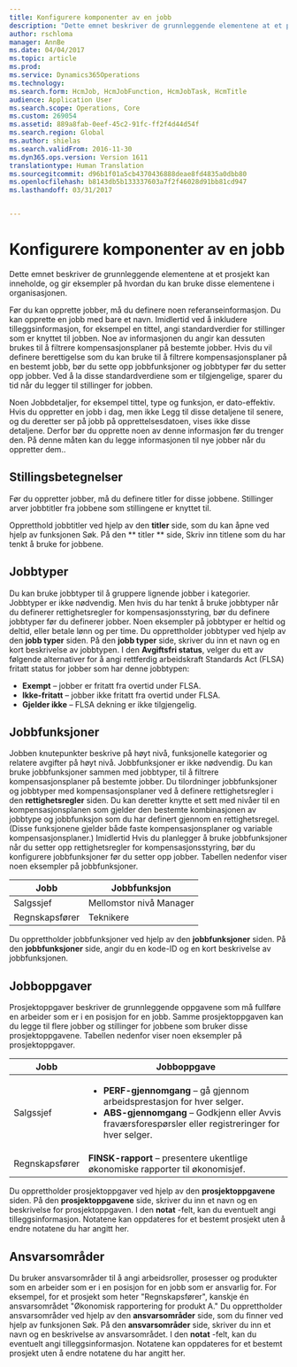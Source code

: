 ```yaml
---
title: Konfigurere komponenter av en jobb
description: "Dette emnet beskriver de grunnleggende elementene at et prosjekt kan inneholde, og gir eksempler på hvordan du kan bruke disse elementene i organisasjonen."
author: rschloma
manager: AnnBe
ms.date: 04/04/2017
ms.topic: article
ms.prod: 
ms.service: Dynamics365Operations
ms.technology: 
ms.search.form: HcmJob, HcmJobFunction, HcmJobTask, HcmTitle
audience: Application User
ms.search.scope: Operations, Core
ms.custom: 269054
ms.assetid: 889a8fab-0eef-45c2-91fc-ff2f4d44d54f
ms.search.region: Global
ms.author: shielas
ms.search.validFrom: 2016-11-30
ms.dyn365.ops.version: Version 1611
translationtype: Human Translation
ms.sourcegitcommit: d96b1f01a5cb4370436888deae8fd4835a0dbb80
ms.openlocfilehash: b8143db5b133337603a7f2f46028d91bb81cd947
ms.lasthandoff: 03/31/2017


---
```


# <a name="setting-up-the-components-of-a-job"></a>Konfigurere komponenter av en jobb

Dette emnet beskriver de grunnleggende elementene at et prosjekt kan inneholde, og gir eksempler på hvordan du kan bruke disse elementene i organisasjonen. 

Før du kan opprette jobber, må du definere noen referanseinformasjon. Du kan opprette en jobb med bare et navn. Imidlertid ved å inkludere tilleggsinformasjon, for eksempel en tittel, angi standardverdier for stillinger som er knyttet til jobben. Noe av informasjonen du angir kan dessuten brukes til å filtrere kompensasjonsplaner på bestemte jobber. Hvis du vil definere berettigelse som du kan bruke til å filtrere kompensasjonsplaner på en bestemt jobb, bør du sette opp jobbfunksjoner og jobbtyper før du setter opp jobber. Ved å la disse standardverdiene som er tilgjengelige, sparer du tid når du legger til stillinger for jobben. 

Noen Jobbdetaljer, for eksempel tittel, type og funksjon, er dato-effektiv. Hvis du oppretter en jobb i dag, men ikke Legg til disse detaljene til senere, og du deretter ser på jobb på opprettelsesdatoen, vises ikke disse detaljene. Derfor bør du opprette noen av denne informasjon før du trenger den. På denne måten kan du legge informasjonen til nye jobber når du oppretter dem..

## <a name="job-titles"></a>Stillingsbetegnelser
Før du oppretter jobber, må du definere titler for disse jobbene. Stillinger arver jobbtitler fra jobbene som stillingene er knyttet til. 

Oppretthold jobbtitler ved hjelp av den **titler** side, som du kan åpne ved hjelp av funksjonen Søk. På den ** titler ** side, Skriv inn titlene som du har tenkt å bruke for jobbene.

## <a name="job-types"></a>Jobbtyper
Du kan bruke jobbtyper til å gruppere lignende jobber i kategorier. Jobbtyper er ikke nødvendig. Men hvis du har tenkt å bruke jobbtyper når du definerer rettighetsregler for kompensasjonsstyring, bør du definere jobbtyper før du definerer jobber. Noen eksempler på jobbtyper er heltid og deltid, eller betale lønn og per time. Du opprettholder jobbtyper ved hjelp av den **jobb typer** siden. På den **jobb typer** side, skriver du inn et navn og en kort beskrivelse av jobbtypen. I den **Avgiftsfri status**, velger du ett av følgende alternativer for å angi rettferdig arbeidskraft Standards Act (FLSA) fritatt status for jobber som har denne jobbtypen:

-   **Exempt** – jobber er fritatt fra overtid under FLSA.
-   **Ikke-fritatt** – jobber ikke fritatt fra overtid under FLSA.
-   **Gjelder ikke** – FLSA dekning er ikke tilgjengelig.

## <a name="job-functions"></a>Jobbfunksjoner
Jobben knutepunkter beskrive på høyt nivå, funksjonelle kategorier og relatere avgifter på høyt nivå. Jobbfunksjoner er ikke nødvendig. Du kan bruke jobbfunksjoner sammen med jobbtyper, til å filtrere kompensasjonsplaner på bestemte jobber. Du tilordninger jobbfunksjoner og jobbtyper med kompensasjonsplaner ved å definere rettighetsregler i den **rettighetsregler** siden. Du kan deretter knytte et sett med nivåer til en kompensasjonsplanen som gjelder den bestemte kombinasjonen av jobbtype og jobbfunksjon som du har definert gjennom en rettighetsregel. (Disse funksjonene gjelder både faste kompensasjonsplaner og variable kompensasjonsplaner.) Imidlertid Hvis du planlegger å bruke jobbfunksjoner når du setter opp rettighetsregler for kompensasjonsstyring, bør du konfigurere jobbfunksjoner før du setter opp jobber. Tabellen nedenfor viser noen eksempler på jobbfunksjoner.

| Jobb           | Jobbfunksjon      |
|---------------|-------------------|
| Salgssjef | Mellomstor nivå Manager |
| Regnskapsfører    | Teknikere     |

Du opprettholder jobbfunksjoner ved hjelp av den **jobbfunksjoner** siden. På den **jobbfunksjoner** side, angir du en kode-ID og en kort beskrivelse av jobbfunksjonen.

## <a name="job-tasks"></a>Jobboppgaver
Prosjektoppgaver beskriver de grunnleggende oppgavene som må fullføre en arbeider som er i en posisjon for en jobb. Samme prosjektoppgaven kan du legge til flere jobber og stillinger for jobbene som bruker disse prosjektoppgavene. Tabellen nedenfor viser noen eksempler på prosjektoppgaver.

<table>
<thead>
<tr class="header">
<th>Jobb</th>
<th>Jobboppgave</th>
</tr>
</thead>
<tbody>
<tr class="odd">
<td>Salgssjef</td>
<td><ul>
<li><strong>PERF-gjennomgang</strong> – gå gjennom arbeidsprestasjon for hver selger.</li>
<li><strong>ABS-gjennomgang</strong> – Godkjenn eller Avvis fraværsforespørsler eller registreringer for hver selger.</li>
</ul></td>
</tr>
<tr class="even">
<td>Regnskapsfører</td>
<td><strong>FINSK-rapport</strong> – presentere ukentlige økonomiske rapporter til økonomisjef.</td>
</tr>
</tbody>
</table>

Du opprettholder prosjektoppgaver ved hjelp av den **prosjektoppgavene** siden. På den **prosjektoppgavene** side, skriver du inn et navn og en beskrivelse for prosjektoppgaven. I den **notat** -felt, kan du eventuelt angi tilleggsinformasjon. Notatene kan oppdateres for et bestemt prosjekt uten å endre notatene du har angitt her.

## <a name="areas-of-responsibility"></a>Ansvarsområder
Du bruker ansvarsområder til å angi arbeidsroller, prosesser og produkter som en arbeider som er i en posisjon for en jobb som er ansvarlig for. For eksempel, for et prosjekt som heter "Regnskapsfører", kanskje én ansvarsområdet "Økonomisk rapportering for produkt A." Du opprettholder ansvarsområder ved hjelp av den **ansvarsområder** side, som du finner ved hjelp av funksjonen Søk. På den **ansvarsområder** side, skriver du inn et navn og en beskrivelse av ansvarsområdet. I den **notat** -felt, kan du eventuelt angi tilleggsinformasjon. Notatene kan oppdateres for et bestemt prosjekt uten å endre notatene du har angitt her.


